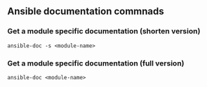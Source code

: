 ## Ansible documentation commnads

### Get a module specific documentation (shorten version)
```
ansible-doc -s <module-name>
```

### Get a module specific documentation (full version)
```
ansible-doc <module-name>
```